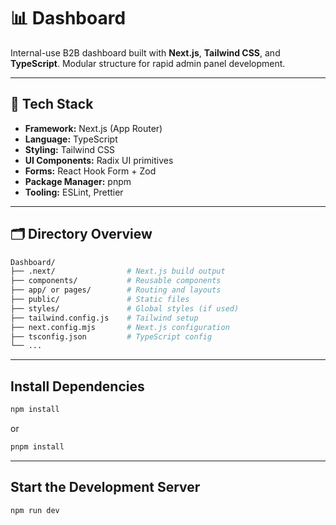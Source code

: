 # 📊 Dashboard 

Internal-use B2B dashboard built with **Next.js**, **Tailwind CSS**, and **TypeScript**. Modular structure for rapid admin panel development.

---

## 🔧 Tech Stack

- **Framework:** Next.js (App Router)
- **Language:** TypeScript
- **Styling:** Tailwind CSS
- **UI Components:** Radix UI primitives
- **Forms:** React Hook Form + Zod
- **Package Manager:** pnpm
- **Tooling:** ESLint, Prettier

---

## 🗂️ Directory Overview

```bash
Dashboard/
├── .next/                # Next.js build output
├── components/           # Reusable components
├── app/ or pages/        # Routing and layouts
├── public/               # Static files
├── styles/               # Global styles (if used)
├── tailwind.config.js    # Tailwind setup
├── next.config.mjs       # Next.js configuration
├── tsconfig.json         # TypeScript config
└── ...
```

---

## Install Dependencies
```bash
npm install
```
or
```bash
pnpm install
```

---

## Start the Development Server
```bash
npm run dev
```

